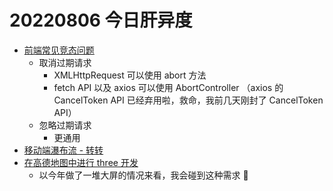 <!--
 * @Desc:
 * @Author: 曾茹菁
 * @Date: 2022-08-06 08:56:33
 * @LastEditors: 曾茹菁
 * @LastEditTime: 2022-08-06 09:17:42
-->

# 20220806 今日肝异度

- [前端常见竞态问题](https://juejin.cn/post/7127953386514677790)
  - 取消过期请求
    - XMLHttpRequest 可以使用 abort 方法
    - fetch API 以及 axios 可以使用 AbortController （axios 的 CancelToken API 已经弃用啦，救命，我前几天刚封了 CancelToken API）
  - 忽略过期请求
    - 更通用
- [移动端瀑布流 - 转转](https://juejin.cn/post/7086330043038695432)
- [在高德地图中进行 three 开发](https://juejin.cn/post/7116407380480360485)
  - 以今年做了一堆大屏的情况来看，我会碰到这种需求 🙉
